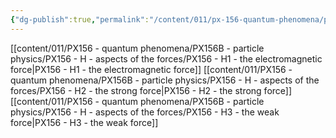 ```yaml
---
{"dg-publish":true,"permalink":"/content/011/px-156-quantum-phenomena/px-156-b-particle-physics/px-156-h-aspects-of-the-forces/h-aspects-of-the-forces/","noteIcon":"1","created":"2024-11-25T10:50:32.000+00:00","updated":"2024-11-26T20:03:13.310+00:00"}
---
```


[[content/011/PX156 - quantum phenomena/PX156B - particle physics/PX156 - H - aspects of the forces/PX156 - H1 - the electromagnetic force\|PX156 - H1 - the electromagnetic force]]
[[content/011/PX156 - quantum phenomena/PX156B - particle physics/PX156 - H - aspects of the forces/PX156 - H2 - the strong force\|PX156 - H2 - the strong force]]
[[content/011/PX156 - quantum phenomena/PX156B - particle physics/PX156 - H - aspects of the forces/PX156 - H3 - the weak force\|PX156 - H3 - the weak force]]
